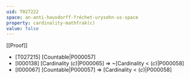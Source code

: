 ```yaml
---
uid: T027222
space: an-anti-hausdorff-fréchet-urysohn-us-space
property: cardinality-mathfrak(c)
value: false
---
```

[[Proof]]

* [T027215] [Countable|P000057]
* [I000138] [Cardinality $\mathfrak(c)$|P000065] => ~[Cardinality < $\mathfrak(c)$|P000058]
* [I000067] [Countable|P000057] => [Cardinality < $\mathfrak(c)$|P000058]

